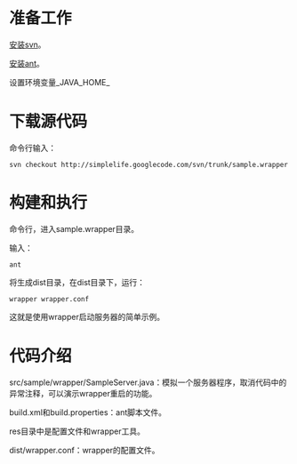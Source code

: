 # 准备工作 #

[安装svn](svn_setup.md)。

[安装ant](ant_setup.md)。

设置环境变量_JAVA\_HOME_

# 下载源代码 #

命令行输入：

```
svn checkout http://simplelife.googlecode.com/svn/trunk/sample.wrapper
```

# 构建和执行 #

命令行，进入sample.wrapper目录。

输入：

```
ant
```

将生成dist目录，在dist目录下，运行：

```
wrapper wrapper.conf
```

这就是使用wrapper启动服务器的简单示例。

# 代码介绍 #

src/sample/wrapper/SampleServer.java：模拟一个服务器程序，取消代码中的异常注释，可以演示wrapper重启的功能。

build.xml和build.properties：ant脚本文件。

res目录中是配置文件和wrapper工具。

dist/wrapper.conf：wrapper的配置文件。